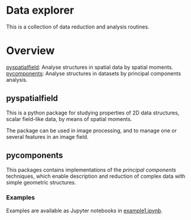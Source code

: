

# Data explorer

This is a collection of data reduction and analysis routines.  

# Overview

[pyspatialfield](#pyspatialfield): Analyse structures in spatial data by spatial moments.
[pycomponents](#pycomponents): Analyse structures in datasets by principal components analysis.


## pyspatialfield

This is a python package for studying properties of 2D data structures, scalar field-like data, by means of spatial moments.

The package can be used in image processing, and to manage one or several features in an image field.


## pycomponents

This packages contains implementations of the *principal components* techniques, which enable description and reduction of complex data with simple geometric structures.   

### Examples

Examples are available as Jupyter notebooks in [example1.ipynb](example1.ipynb).  
 
